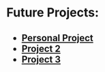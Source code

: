<h1><strong>Future Projects:</strong></h1>

<h2>
<ul>
  <li>
    <a href="https://csis-304-personal-project--seanwilkinson4.repl.co/page%20three.html">Personal Project</a>
  </li>
  <li>
     <a href="./project2">Project 2</a>
  </li>
  <li> 
    <a href="./project3">Project 3</a>
  </li>
</ul>
</h2>
